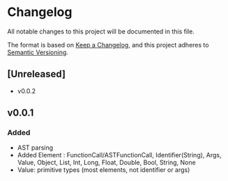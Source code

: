 # Changelog

All notable changes to this project will be documented in this file.

The format is based on [Keep a Changelog](https://keepachangelog.com/en/1.1.0/),
and this project adheres to [Semantic Versioning](https://semver.org/spec/v2.0.0.html).

## [Unreleased]
- v0.0.2

## v0.0.1

### Added

- AST parsing
- Added Element : FunctionCall/ASTFunctionCall, Identifier(String), Args, Value, Object, List, Int, Long, Float, Double, 
  Bool, String, None
- Value: primitive types (most elements, not identifier or args)
  